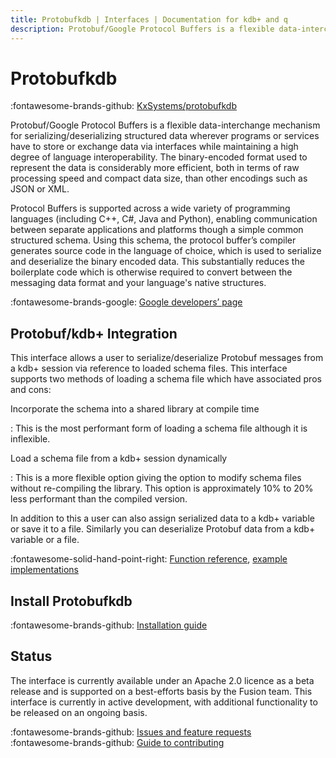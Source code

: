 ```yaml
---
title: Protobufkdb | Interfaces | Documentation for kdb+ and q
description: Protobuf/Google Protocol Buffers is a flexible data-interchange mechanism for serializing/deserializing structured data wherever programs or services have to store or exchange data via interfaces 
---
```


# Protobufkdb

:fontawesome-brands-github: 
[KxSystems/protobufkdb](https://github.com/KxSystems/protobufkdb)

Protobuf/Google Protocol Buffers is a flexible data-interchange mechanism for serializing/deserializing structured data wherever programs or services have to store or exchange data via interfaces while maintaining a high degree of language interoperability.  The binary-encoded format used to represent the data is considerably more efficient, both in terms of raw processing speed and compact data size, than other encodings such as JSON or XML.

Protocol Buffers is supported across a wide variety of programming languages (including C++, C#, Java and Python), enabling communication between separate applications and platforms though a simple common structured schema.  Using this schema, the protocol buffer’s compiler generates source code in the language of choice, which is used to serialize and deserialize the binary encoded data.  This substantially reduces the boilerplate code which is otherwise required to convert between the messaging data format and your language's native structures.

:fontawesome-brands-google:
[Google developers’ page](https://developers.google.com/protocol-buffers/)


## Protobuf/kdb+ Integration

This interface allows a user to serialize/deserialize Protobuf messages from a kdb+ session via reference to loaded schema files. This interface supports two methods of loading a schema file which have associated pros and cons:

Incorporate the schema into a shared library at compile time

: This is the most performant form of loading a schema file although it is inflexible.

Load a schema file from a kdb+ session dynamically

: This is a more flexible option giving the option to modify schema files without re-compiling the library. This option is approximately 10% to 20% less performant than the compiled version.

In addition to this a user can also assign serialized data to a kdb+ variable or save it to a file. Similarly you can deserialize Protobuf data from a kdb+ variable or a file.

:fontawesome-solid-hand-point-right:
[Function reference](reference.md), [example implementations](examples.md)


## Install Protobufkdb

:fontawesome-brands-github: 
[Installation guide](https://github.com/KxSystems/protobufkdb#installation)


## Status

The interface is currently available under an Apache 2.0 licence as a beta release and is supported on a best-efforts basis by the Fusion team. 
This interface is currently in active development, with additional functionality to be released on an ongoing basis.

:fontawesome-brands-github: 
[Issues and feature requests](https://github.com/KxSystems/protobufkdb/issues) 
<br>
:fontawesome-brands-github: 
[Guide to contributing](https://github.com/KxSystems/protobufkdb/blob/master/CONTRIBUTING.md)
